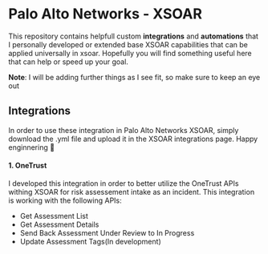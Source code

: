 # Palo Alto Networks - XSOAR
This repository contains helpfull custom **integrations** and **automations** that I personally developed or extended base XSOAR capabilities that can be applied universally in xsoar.
Hopefully you will find something useful here that can help or speed up your goal.

**Note**: I will be adding further things as I see fit, so make sure to keep an eye out

## Integrations
In order to use these integration in Palo Alto Networks XSOAR, simply download the .yml file and upload it in the XSOAR integrations page.
Happy enginnering 🎃

#### 1. OneTrust
I developed this integration in order to better utilize the OneTrust APIs withing XSOAR for risk assessement intake as an incident.
This integration is working with the following APIs:
- Get Assessment List
- Get Assessment Details
- Send Back Assessment Under Review to In Progress
- Update Assessment Tags(In development)
